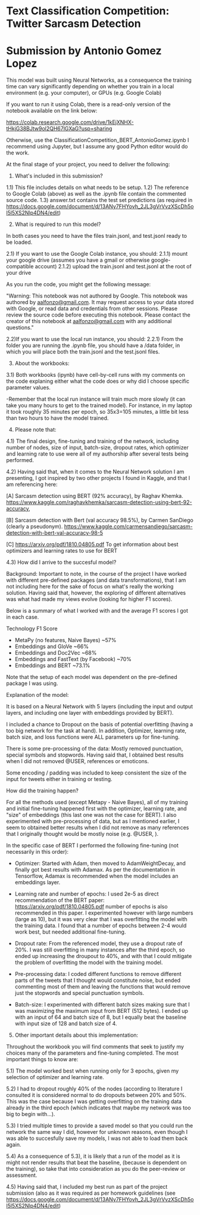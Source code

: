 # Text Classification Competition: Twitter Sarcasm Detection 
# Submission by Antonio Gomez Lopez

This model was built using Neural Networks, as a consequence the training time 
can vary significantly depending on whether you train in a local environment 
(e.g. your computer), or GPUs (e.g. Google Colab)

If you want to run it using Colab, there is a read-only version of the notebook
available on the link below:

https://colab.research.google.com/drive/1kEjXNHX-tHkjG38BJtw9ol2QH67lGXaG?usp=sharing

Otherwise, use the ClassificationCompetition_BERT_AntonioGomez.ipynb I recommend using Jupyter,
but I assume any good Python editor would do the work.

At the final stage of your project, you need to deliver the following:

1) What's included in this submission?

1.1) This file includes details on what needs to be setup.
1.2) The reference to Google Colab (above) as well as the .ipynb file contain the commented
source code.
1.3) answer.txt contains the test set predictions (as required in https://docs.google.com/document/d/13ANy7FHYovh_2JL3gVrVvzXScDh5ol5l5XS2Nlp4DN4/edit)


2) What is required to run this model?

In both cases you need to have the files train.jsonl, and test.jsonl ready to be loaded.

2.1) If you want to use the Google Colab instance, you should:
	2.1.1) mount your google drive (assumes you have a gmail or otherwise google-compatible account)
	2.1.2) upload the train.jsonl and test.jsonl at the root of your drive

As you run the code, you might get the following message:

"Warning: This notebook was not authored by Google.
This notebook was authored by aalfonzo@gmail.com. It may request access to your data stored 
with Google, or read data and credentials from other sessions. Please review the source code 
before executing this notebook. Please contact the creator of this notebook at aalfonzo@gmail.com 
with any additional questions."

2.2)If you want to use the local run instance, you should:
	2.2.1) From the folder you are running the .ipynb file, you should have a /data folder, in which
	you will place both the train.jsonl and the test.jsonl files.

3) About the workbooks:

3.1) Both workbooks (ipynb) have cell-by-cell runs with my comments on the code explaning either what the
code does or why did I choose specific parameter values.

-Remember that the local run instance will train much more slowly (it can take you many hours to get
to the trained model). For instance, in my laptop it took roughly 35 minutes per epoch, so 35x3=105 minutes,
a little bit less than two hours to have the model trained.

4) Please note that:

4.1) The final design, fine-tuning and training of the network, including number of nodes, size of input,
batch-size, dropout rates, which optimizer and learning rate to use were all of my authorship after several
tests being performed.

4.2) Having said that, when it comes to the Neural Network solution I am presenting, I got inspired by two
other projects I found in Kaggle, and that I am referencing here:

[A] Sarcasm detection using BERT (92% accuracy), by Raghav Khemka. 
https://www.kaggle.com/raghavkhemka/sarcasm-detection-using-bert-92-accuracy,

[B] Sarcasm detection with Bert (val accuracy 98.5%), by Carmen SanDiego (clearly a pseudonym).
https://www.kaggle.com/carmensandiego/sarcasm-detection-with-bert-val-accuracy-98-5

[C] https://arxiv.org/pdf/1810.04805.pdf
To get information about best optimizers and learning rates to use for BERT

4.3) How did I arrive to the succesful model?

Background: Important to note, in the course of the project I have worked with different 
pre-defined packages (and data transformations), that I am not including here for the sake of
focus on what's really the working solution. Having said that, however, the exploring of different
alternatives was what had made my views evolve (looking for higher F1 scores). 

Below is a summary of what I worked with and the average F1 scores I got in each case.

Technology				F1 Score
- MetaPy (no features, Naive Bayes)	~57%
- Embeddings and GloVe			~66%
- Embeddings and Doc2Vec		~68%
- Embeddings and FastText (by Facebook)	~70%
- Embeddings and BERT			~73.1%

Note that the setup of each model was dependent on the pre-defined package I was using.

Explanation of the model:

It is based on a Neural Network with 5 layers (including the input and output layers, and
including one layer with embeddings provided by BERT).

I included a chance to Dropout on the basis of potential overfitting (having a too big network 
for the task at hand). In addition, Optimizer, learning rate, batch size, and loss functions were 
ALL parameters up for fine-tuning.

There is some pre-processing of the data: Mostly removed punctuation, special symbols and
stopwords. Having said that, I obtained best results when I did not removed @USER, <URL> 
references or emoticons.

Some encoding / padding was included to keep consistent the size of the input for tweets either
in training or testing.

How did the training happen?

For all the methods used (except Metapy - Naive Bayes), all of my training and initial fine-tuning happened 
first with the optimizer, learning rate, and "size" of embeddings (this last one was not the case for BERT).
I also experimented with pre-processing of data, but as I mentioned earlier, I seem to obtained better results
when I did not remove as many references that I originally thought would be mostly noise (e.g. @USER, <URL>).

In the specific case of BERT I performed the following fine-tuning (not necessarily in this order):

- Optimizer: Started with Adam, then moved to AdamWeightDecay, and finally got best results with Adamax.
As per the documentation in Tensorflow, Adamax is recommended when the model includes an embeddings layer.

- Learning rate and number of epochs: I used 2e-5 as direct recommendation of the BERT paper: https://arxiv.org/pdf/1810.04805.pdf
number of epochs is also recommended in this paper. I experimented however with large numbers (large as 10), 
but it was very clear that I was overfitting the model with the training data. I found that a number of epochs
between 2-4 would work best, but needed additional fine-tuning.

- Dropout rate: From the referenced model, they use a dropout rate of 20%. I was still overfitting in many
instances after the third epoch, so ended up increasing the droupout to 40%, and with that I could mitigate
the problem of overfitting the model with the training model.

- Pre-processing data: I coded different functions to remove different parts of the tweets that I thought
would constitute noise, but ended commenting most of them and leaving the functions that would remove just 
the stopwords and special punctuation symbols.

- Batch-size: I experimented with different batch sizes making sure that I was maximizing the maximum input
from BERT (512 bytes). I ended up with an input of 64 and batch size of 8, but I equally beat the baseline
with input size of 128 and batch size of 4.

5) Other important details about this implementation:

Throughout the workbook you will find comments that seek to justify my choices many of the parameters
and fine-tuning completed. The most important things to know are:

5.1) The model worked best when running only for 3 epochs, given my selection of optimizer and learning rate.

5.2) I had to dropout roughly 40% of the nodes (according to literature I consulted it is considered normal 
to do dropouts between 20% and 50%. This was the case because I was getting overfitting on the training data 
already in the third epoch (which indicates that maybe my network was too big to begin with...).

5.3) I tried multiple times to provide a saved model so that you could run the network the same way I did, however
for unknown reasons, even though I was able to succesfully save my models, I was not able to load them back again.

5.4) As a consequence of 5.3), it is likely that a run of the model as it is might not render results that beat the 
baseline, (because is dependent on the training), so take that into consideration as you do the peer-review or
assessment.

4.5) Having said that, I included my best run as part of the project submission (also as it was required as per
homework guidelines (see https://docs.google.com/document/d/13ANy7FHYovh_2JL3gVrVvzXScDh5ol5l5XS2Nlp4DN4/edit)